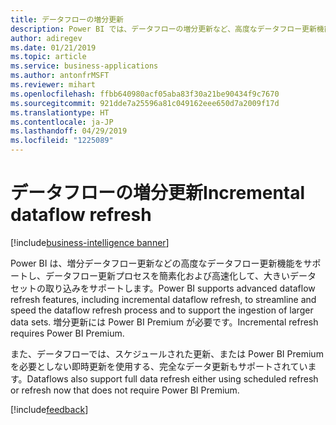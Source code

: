 ```yaml
---
title: データフローの増分更新
description: Power BI では、データフローの増分更新など、高度なデータフロー更新機能がサポートされるようになります。
author: adiregev
ms.date: 01/21/2019
ms.topic: article
ms.service: business-applications
ms.author: antonfrMSFT
ms.reviewer: mihart
ms.openlocfilehash: ffbb640980acf05aba83f30a21be90434f9c7670
ms.sourcegitcommit: 921dde7a25596a81c049162eee650d7a2009f17d
ms.translationtype: HT
ms.contentlocale: ja-JP
ms.lasthandoff: 04/29/2019
ms.locfileid: "1225089"
---
```

# <a name="incremental-dataflow-refresh"></a><span data-ttu-id="0e41e-103">データフローの増分更新</span><span class="sxs-lookup"><span data-stu-id="0e41e-103">Incremental dataflow refresh</span></span>
[!include[business-intelligence banner](../../../includes/business-intelligence.md)]

<span data-ttu-id="0e41e-104">Power BI は、増分データフロー更新などの高度なデータフロー更新機能をサポートし、データフロー更新プロセスを簡素化および高速化して、大きいデータ セットの取り込みをサポートします。</span><span class="sxs-lookup"><span data-stu-id="0e41e-104">Power BI supports advanced dataflow refresh features, including incremental dataflow refresh, to streamline and speed the dataflow refresh process and to support the ingestion of larger data sets.</span></span> <span data-ttu-id="0e41e-105">増分更新には Power BI Premium が必要です。</span><span class="sxs-lookup"><span data-stu-id="0e41e-105">Incremental refresh requires Power BI Premium.</span></span>

<span data-ttu-id="0e41e-106">また、データフローでは、スケジュールされた更新、または Power BI Premium を必要としない即時更新を使用する、完全なデータ更新もサポートされています。</span><span class="sxs-lookup"><span data-stu-id="0e41e-106">Dataflows also support full data refresh either using scheduled refresh or refresh now that does not require Power BI Premium.</span></span> 

[!include[feedback](../../includes/service-feedback.md)]